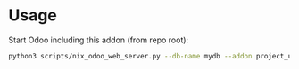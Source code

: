 # Usage

Start Odoo including this addon (from repo root):

```bash
python3 scripts/nix_odoo_web_server.py --db-name mydb --addon project_update_visible
```
